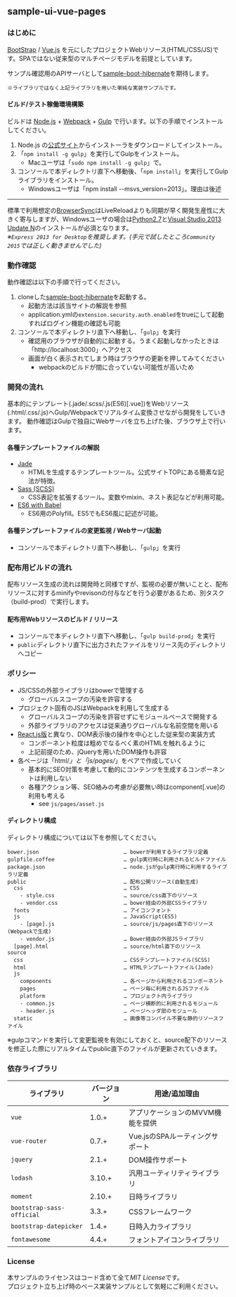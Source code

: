 sample-ui-vue-pages
---

### はじめに

[BootStrap](http://getbootstrap.com/) / [Vue.js](http://jp.vuejs.org/) を元にしたプロジェクトWebリソース(HTML/CSS/JS)です。SPAではない従来型のマルチページモデルを前提としています。  

サンプル確認用のAPIサーバとして[sample-boot-hibernate](https://github.com/jkazama/sample-boot-hibernate)を期待します。

`※ライブラリではなく上記ライブラリを用いた単純な実装サンプルです。`

#### ビルド/テスト稼働環境構築

ビルドは [Node.js](http://nodejs.jp/) + [Webpack](https://webpack.github.io/) + [Gulp](http://gulpjs.com/) で行います。以下の手順でインストールしてください。

1. Node.js の[公式サイト](http://nodejs.jp/)からインストーラをダウンロードしてインストール。
1. 「`npm install -g gulp`」を実行してGulpをインストール。
    - Macユーザは「`sudo npm install -g gulp`」で。
1. コンソールで本ディレクトリ直下へ移動後、「`npm install`」を実行してGulpライブラリをインストール。
    - Windowsユーザは「npm install --msvs_version=2013」。理由は後述

---

標準で利用想定の[BrowserSync](http://www.browsersync.io/)はLiveReloadよりも同期が早く開発生産性に大きく寄与しますが、Windowsユーザの場合は[Python2.7](https://www.python.org/)と[Visual Studio 2013 Update N](https://www.visualstudio.com/downloads/download-visual-studio-vs)のインストールが必須となります。  
*※`Express 2013 for Desktop`を推奨します。(手元で試したところ`Community 2015`では正しく動きませんでした)*

### 動作確認

動作確認は以下の手順で行ってください。

1. cloneした[sample-boot-hibernate](https://github.com/jkazama/sample-boot-hibernate)を起動する。
    - 起動方法は該当サイトの解説を参照
    - application.ymlの`extension.security.auth.enabled`をtrueにして起動すればログイン機能の確認も可能
1. コンソールで本ディレクトリ直下へ移動し、「`gulp`」を実行
    - 確認用のブラウザが自動的に起動する。うまく起動しなかったときは「http://localhost:3000」へアクセス
    - 画面が白く表示されてしまう時はブラウザの更新を押してみてください
        - webpackのビルドが間に合っていない可能性が高いため

### 開発の流れ

基本的にテンプレート(.jade/.scss/.js(ES6)[.vue])をWebリソース(.html/.css/.js)へGulp/Webpackでリアルタイム変換させながら開発をしていきます。
動作確認はGulpで独自にWebサーバを立ち上げた後、ブラウザ上で行います。  

#### 各種テンプレートファイルの解説

- [Jade](http://jade-lang.com/)
    - HTMLを生成するテンプレートツール。公式サイトTOPにある簡素な記法が特徴。
- [Sass (SCSS)](http://sass-lang.com/)
    - CSS表記を拡張するツール。変数やmixin、ネスト表記などが利用可能。
- [ES6 with Babel](https://babeljs.io/)
    - ES6用のPolyfill。ES5でもES6風に記述が可能。

#### 各種テンプレートファイルの変更監視 / Webサーバ起動

+ コンソールで本ディレクトリ直下へ移動し、「`gulp`」を実行

### 配布用ビルドの流れ

配布リソース生成の流れは開発時と同様ですが、監視の必要が無いことと、配布リソースに対するminifyやrevisonの付与などを行う必要があるため、別タスク（build-prod）で実行します。

#### 配布用Webリソースのビルド / リリース

+ コンソールで本ディレクトリ直下へ移動し、「`gulp build-prod`」を実行
+ `public`ディレクトリ直下に出力されたファイルをリリース先のディレクトリへコピー

### ポリシー

- JS/CSSの外部ライブラリはbowerで管理する
    - グローバルスコープの汚染を許容する
- プロジェクト固有のJSはWebpackを利用して生成する
    - グローバルスコープの汚染を許容せずにモジュールベースで開発する
    - 外部ライブラリのアクセスは従来通りグローバルな名前空間を用いる
- [React.js版](https://github.com/jkazama/sample-ui-react)と異なり、DOM表示後の操作を中心とした従来型の実装方式
    - コンポーネント粒度は粗めでなるべく素のHTMLを触れるように
    - 上記前提のため、jQueryを用いたDOM操作も許容
- 各ページは「html/*」と「js/pages/*」をペアで作成していく
    - 基本的にSEO対策を考慮して動的にコンテンツを生成するコンポーネントは利用しない
    - 各種アクション等、SEO絡みの考慮が必要無い時はcomponent[.vue]の利用も考える
        - see `js/pages/asset.js`

#### ディレクトリ構成

ディレクトリ構成については以下を参照してください。

```
bower.json                           … bowerが利用するライブラリ定義
gulpfile.coffee                      … gulp実行時に利用されるビルドファイル
package.json                         … node.jsがgulp実行時に利用するライブラリ定義
public                               … 配布公開リソース(自動生成)
  css                                … CSS
    - style.css                      … source/css直下のリソース
    - vendor.css                     … bower経由の外部CSSライブラリ
  fonts                              … アイコンフォント
  js                                 … JavaScript(ES5)
    - [page].js                      … source/js/pages直下のリソース(Webpackで生成)
    - vendor.js                      … Bower経由の外部JSライブラリ
  [page].html                        … source/html直下のリソース
source
  css                                … CSSテンプレートファイル(SCSS)
  html                               … HTMLテンプレートファイル(Jade)
  js
    components                       … 各ページから利用されるコンポーネント
    pages                            … ページ毎に利用されるJSファイル
    platform                         … プロジェクト内ライブラリ
    - common.js                      … ページ横断的に利用されるモジュール
    - header.js                      … ページヘッダ部のモジュール
  static                             … 画像等コンパイル不要な静的リソースファイル
```

※gulpコマンドを実行して変更監視を有効にしておくと、source配下のリソースを修正した際にリアルタイムでpublic直下のファイルが更新されていきます。

### 依存ライブラリ

| ライブラリ                    | バージョン   | 用途/追加理由 |
| ------------------------- | -------- | ------------- |
| `vue`                     | 1.0.+    | アプリケーションのMVVM機能を提供 |
| `vue-router`              | 0.7.+    | Vue.jsのSPAルーティングサポート |
| `jquery`                  | 2.1.+    | DOM操作サポート |
| `lodash`                  | 3.10.+   | 汎用ユーティリティライブラリ |
| `moment`                  | 2.10.+   | 日時ライブラリ |
| `bootstrap-sass-official` | 3.3.+    | CSSフレームワーク |
| `bootstrap-datepicker`    | 1.4.+    | 日時入力ライブラリ |
| `fontawesome`             | 4.4.+    | フォントアイコンライブラリ |

### License

本サンプルのライセンスはコード含めて全て*MIT License*です。  
プロジェクト立ち上げ時のベース実装サンプルとして気軽にご利用ください。
